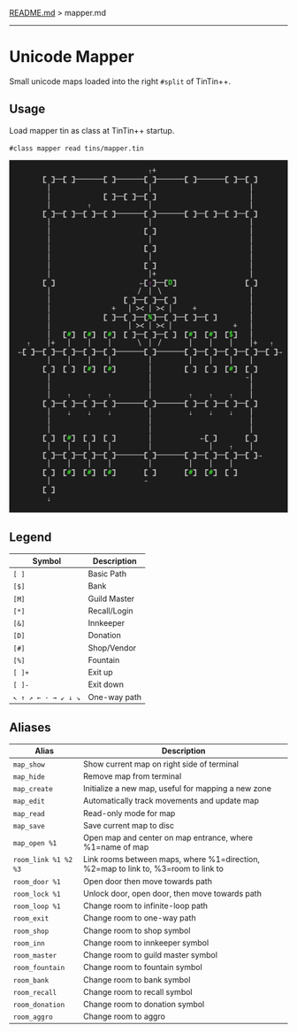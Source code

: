 [README.md](../../../) > mapper.md

----

# Unicode Mapper

Small unicode maps loaded into the right `#split` of TinTin++. 

## Usage

Load mapper tin as class at TinTin++ startup.

`#class mapper read tins/mapper.tin`

![](midgaard.png)

## Legend

| Symbol              | Description   |
| ------------------- | ------------- |
| `[ ]`               |  Basic Path   |
| `[$]`               |  Bank         |
| `[M]`               |  Guild Master |
| `[*]`               |  Recall/Login |
| `[&]`               |  Innkeeper    |
| `[D]`               |  Donation     |
| `[#]`               |  Shop/Vendor  |
| `[%]`               |  Fountain     |
| `[ ]+`              |  Exit up      |
| `[ ]-`              |  Exit down    |
| `↖ ↑ ↗ ← · → ↙ ↓ ↘` | One-way path  |


## Aliases

| Alias                | Description |
| -------------------- | ----------- |
| `map_show`           | Show current map on right side of terminal |
| `map_hide`           | Remove map from terminal |
| `map_create`         | Initialize a new map, useful for mapping a new zone |
| `map_edit`           | Automatically track movements and update map |
| `map_read`           | Read-only mode for map |
| `map_save`           | Save current map to disc |
| `map_open %1`        | Open map and center on map entrance, where %1=name of map |
| `room_link %1 %2 %3` | Link rooms between maps, where %1=direction, %2=map to link to, %3=room to link to |
| `room_door %1`       | Open door then move towards path |
| `room_lock %1`       | Unlock door, open door, then move towards path |
| `room_loop %1`       | Change room to infinite-loop path |
| `room_exit`          | Change room to one-way path |
| `room_shop`          | Change room to shop symbol |
| `room_inn`           | Change room to innkeeper symbol |
| `room_master`        | Change room to guild master symbol |
| `room_fountain`      | Change room to fountain symbol |
| `room_bank`          | Change room to bank symbol |
| `room_recall`        | Change room to recall symbol |
| `room_donation`      | Change room to donation symbol |
| `room_aggro`         | Change room to aggro |

